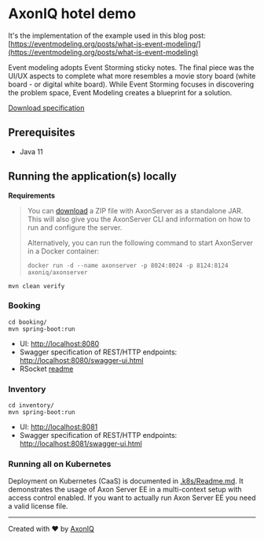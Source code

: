 # AxonIQ hotel demo

It's the implementation of the example used in this blog post: [https://eventmodeling.org/posts/what-is-event-modeling/](https://eventmodeling.org/posts/what-is-event-modeling)

Event modeling adopts Event Storming sticky notes. The final piece was the UI/UX aspects to complete what more resembles a movie story board (white board - or digital white board). While Event Storming focuses in discovering the problem space, Event Modeling creates a blueprint for a solution.

[Download specification](demo.pdf)

## Prerequisites

- Java 11

## Running the application(s) locally

**Requirements**

> You can [download](https://download.axoniq.io/axonserver/AxonServer.zip) a ZIP file with AxonServer as a standalone JAR. This will also give you the AxonServer CLI and information on how to run and configure the server.
>
> Alternatively, you can run the following command to start AxonServer in a Docker container:
>
> ```
> docker run -d --name axonserver -p 8024:8024 -p 8124:8124 axoniq/axonserver
> ```

```shell script
mvn clean verify
```

### Booking

```shell script
cd booking/
mvn spring-boot:run
```

- UI: [http://localhost:8080](http://localhost:8080)
- Swagger specification of REST/HTTP endpoints: [http://localhost:8080/swagger-ui.html](http://localhost:8080/swagger-ui.html)
- RSocket [readme](booking/README.md)

### Inventory

```shell script
cd inventory/
mvn spring-boot:run
```

- UI: [http://localhost:8081](http://localhost:8081)
- Swagger specification of REST/HTTP endpoints: [http://localhost:8081/swagger-ui.html](http://localhost:8080/swagger-ui.html)

### Running all on Kubernetes

Deployment on Kubernetes (CaaS) is documented in [.k8s/Readme.md](./.k8s/README.md).
It demonstrates the usage of Axon Server EE in a multi-context setup with access control enabled. If you want to actually run Axon Server EE you need a valid license file.

---

Created with :heart: by [AxonIQ](http://axoniq.io)

[axon]: https://axoniq.io/
